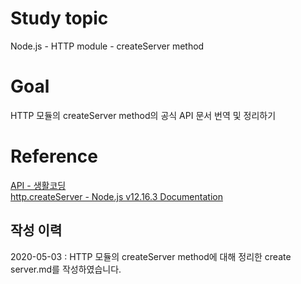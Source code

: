 # Study topic
  
Node.js - HTTP module - createServer method  
  
# Goal
  
HTTP 모듈의 createServer method의 공식 API 문서 번역 및 정리하기  
  
# Reference
  
<a href = "https://opentutorials.org/course/3332/21152" target = "_blank">API - 생활코딩</a>  
<a href = "https://nodejs.org/dist/latest-v12.x/docs/api/http.html#http_http_createserver_options_requestlistener" target = "_blank">http.createServer - Node.js v12.16.3 Documentation</a>  
  
## 작성 이력
  
2020-05-03 : HTTP 모듈의 createServer method에 대해 정리한 create server.md를 작성하였습니다.
